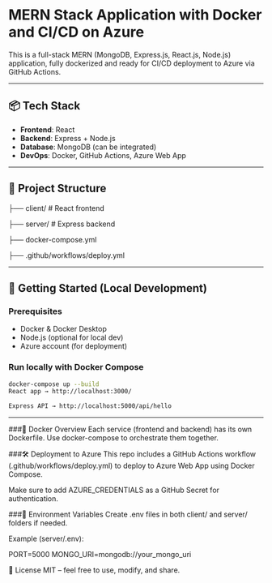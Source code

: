 # MERN Stack Application with Docker and CI/CD on Azure

This is a full-stack MERN (MongoDB, Express.js, React.js, Node.js) application, fully dockerized and ready for CI/CD deployment to Azure via GitHub Actions.

---

## 📦 Tech Stack

- **Frontend**: React
- **Backend**: Express + Node.js
- **Database**: MongoDB (can be integrated)
- **DevOps**: Docker, GitHub Actions, Azure Web App

---

## 📁 Project Structure

├── client/ # React frontend

├── server/ # Express backend

├── docker-compose.yml

├── .github/workflows/deploy.yml


---

## 🚀 Getting Started (Local Development)

### Prerequisites

- Docker & Docker Desktop
- Node.js (optional for local dev)
- Azure account (for deployment)

### Run locally with Docker Compose

```bash
docker-compose up --build
React app → http://localhost:3000/

Express API → http://localhost:5000/api/hello
```
---

###🐳 Docker Overview
Each service (frontend and backend) has its own Dockerfile.
Use docker-compose to orchestrate them together.

###🛠️ Deployment to Azure
This repo includes a GitHub Actions workflow (.github/workflows/deploy.yml) to deploy to Azure Web App using Docker Compose.

Make sure to add AZURE_CREDENTIALS as a GitHub Secret for authentication.

###🔐 Environment Variables
Create .env files in both client/ and server/ folders if needed.

Example (server/.env):

PORT=5000
MONGO_URI=mongodb://your_mongo_uri


📄 License
MIT – feel free to use, modify, and share.

